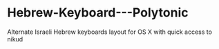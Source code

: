 # Hebrew-Keyboard---Polytonic
Alternate Israeli Hebrew keyboards layout for OS X with quick access to nikud
